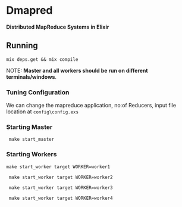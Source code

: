 # Dmapred

**Distributed MapReduce Systems in Elixir**

## Running
```
mix deps.get && mix compile
```
NOTE: **Master and all workers should be run on different terminals/windows**.

### Tuning Configuration

We can change the mapreduce application, no:of Reducers, input file location at ``config\config.exs``

### Starting Master

``` make start_master```

### Starting Workers
``` make start_worker target WORKER=worker1 ```

``` make start_worker target WORKER=worker2```

``` make start_worker target WORKER=worker3```

``` make start_worker target WORKER=worker4```




